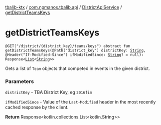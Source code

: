 [tbalib-ktx](../../index.md) / [com.npmanos.tbalib.api](../index.md) / [DistrictApiService](index.md) / [getDistrictTeamsKeys](./get-district-teams-keys.md)

# getDistrictTeamsKeys

`@GET("/district/{district_key}/teams/keys") abstract fun getDistrictTeamsKeys(@Path("district_key") districtKey: `[`String`](https://kotlinlang.org/api/latest/jvm/stdlib/kotlin/-string/index.html)`, @Header("If-Modified-Since") ifModifiedSince: `[`String`](https://kotlinlang.org/api/latest/jvm/stdlib/kotlin/-string/index.html)`? = null): Response<`[`List`](https://kotlinlang.org/api/latest/jvm/stdlib/kotlin.collections/-list/index.html)`<`[`String`](https://kotlinlang.org/api/latest/jvm/stdlib/kotlin/-string/index.html)`>>`

Gets a list of `Team` objects that competed in events in the given district.

### Parameters

`districtKey` - TBA District Key, eg `2016fim`

`ifModifiedSince` - Value of the `Last-Modified` header in the most recently cached response by the client.

**Return**
Response&lt;kotlin.collections.List&lt;kotlin.String&gt;&gt;

